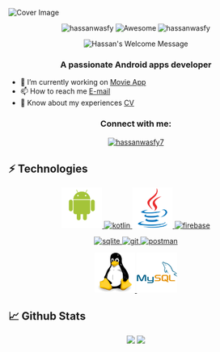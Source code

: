 ![Cover Image](https://4.bp.blogspot.com/-6vGvy4vCcvE/Xdcwnaf7XzI/AAAAAAAANZM/Io2mm8SXjmUVCo60byOn-XpLUpn54nizACLcBGAsYHQ/s1600/image1.gif)


<p align="center"> <img src="https://komarev.com/ghpvc/?username=hassanwasfy&label=Profile%20views&color=ac0000&style=plastic" alt="hassanwasfy" />
	<img src="https://cdn.rawgit.com/sindresorhus/awesome/d7305f38d29fed78fa85652e3a63e154dd8e8829/media/badge.svg" alt="Awesome"/>
	 <img src="https://img.shields.io/github/followers/hassanwasfy?label=Followers&color=00aec3&style=plastic" alt="hassanwasfy" /> 
</p>


<p align="center">
		<img alt="Hassan's Welcome Message"
			 src="https://readme-typing-svg.herokuapp.com?size=30&background=45E5FF00&center=true&vCenter=true&lines=%F0%9F%91%8B%F0%9F%8F%BC+Hi+there!+I'm+Hassan+.+.+.+.">
</p>

<h3 align="center">A passionate Android apps developer</h3>

- 🔭 I’m currently working on [Movie App](https://www.github.com/hassanwasfy/Movie)
- 📫 How to reach me [E-mail](hassanwasfy7@gmail.com)
- 📄 Know about my experiences [CV](https://drive.google.com/file/d/1HpeWd_hZjMBzYJP9vlZMQOtqctLCmulW/view?usp=sharing)

<h3 align="center">Connect with me:</h3>
<p align="center">
<a href="https://linkedin.com/in/hassanwasfy7" target="blank"><img align="center" src="https://raw.githubusercontent.com/rahuldkjain/github-profile-readme-generator/master/src/images/icons/Social/linked-in-alt.svg" alt="hassanwasfy7" height="80" width="80" /></a>
</p>

## ⚡ Technologies
<p align="center"> <a href="https://developer.android.com" target="_blank" rel="noreferrer"> <img src="https://raw.githubusercontent.com/devicons/devicon/master/icons/android/android-original-wordmark.svg" alt="android" width="80" height="80"/> </a> 
<a href="https://kotlinlang.org" target="_blank" rel="noreferrer"> <img src="https://www.vectorlogo.zone/logos/kotlinlang/kotlinlang-icon.svg" alt="kotlin" width="80" height="80"/> </a> <a href="https://www.java.com" target="_blank" rel="noreferrer"> <img src="https://raw.githubusercontent.com/devicons/devicon/master/icons/java/java-original.svg" alt="java" width="80" height="80"/> </a> <a href="https://firebase.google.com/" target="_blank" rel="noreferrer"> <img src="https://www.vectorlogo.zone/logos/firebase/firebase-icon.svg" alt="firebase" width="80" height="80"/> </a> 
  
<p align="center"> <a href="https://www.sqlite.org/" target="_blank" rel="noreferrer"> <img src="https://www.vectorlogo.zone/logos/sqlite/sqlite-icon.svg" alt="sqlite" width="80" height="80"/> </a> <a href="https://git-scm.com/" target="_blank" rel="noreferrer"> <img src="https://www.vectorlogo.zone/logos/git-scm/git-scm-icon.svg" alt="git" width="80" height="80"/> </a>   <a href="https://postman.com" target="_blank" rel="noreferrer"> <img src="https://www.vectorlogo.zone/logos/getpostman/getpostman-icon.svg" alt="postman" width="80" height="80"/> </a> 
   
<p align="center"> <a href="https://www.linux.org/" target="_blank" rel="noreferrer"> <img src="https://raw.githubusercontent.com/devicons/devicon/master/icons/linux/linux-original.svg" alt="linux" width="80" height="80"/> </a> 
  <a href="https://www.mysql.com/" target="_blank" rel="noreferrer"> <img src="https://raw.githubusercontent.com/devicons/devicon/master/icons/mysql/mysql-original-wordmark.svg" alt="mysql" width="80" height="80"/> </a> 
  
  
  


## 📈 Github Stats

<p align = "center">
	<img src = "https://github-readme-stats.vercel.app/api?username=hassanwasfy&theme=react&hide_border=false"width=400>
  <img src = "https://github-readme-streak-stats.herokuapp.com?user=hassanwasfy&theme=react&hide_border=false&include_all_commits=false&count_private=true" width=400>
</p>


